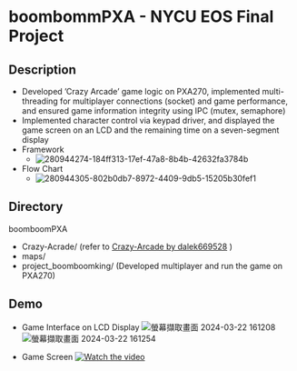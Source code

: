 # boombommPXA - NYCU EOS Final Project
## Description
* Developed ’Crazy Arcade’ game logic on PXA270, implemented multi-threading for multiplayer connections
(socket) and game performance, and ensured game information integrity using IPC (mutex, semaphore)
* Implemented character control via keypad driver, and displayed the game screen on an LCD and the
remaining time on a seven-segment display
* Framework
  * ![280944274-184ff313-17ef-47a8-8b4b-42632fa3784b](https://github.com/Lu-Hsuan/Boom-Boom-PXA/assets/67006922/aa1938fb-54ba-4f8f-8948-ffa0847c927b)
* Flow Chart
  * ![280944305-802b0db7-8972-4409-9db5-15205b30fef1](https://github.com/Lu-Hsuan/Boom-Boom-PXA/assets/67006922/0feeed7e-649c-4984-b6bb-487ffb629c2e)
## Directory
boomboomPXA
  - Crazy-Acrade/ (refer to [Crazy-Arcade by dalek669528](https://github.com/dalek669528/Crazy-Arcade.git) )
  - maps/
  - project_boomboomking/ (Developed multiplayer and run the game on PXA270)
## Demo
- Game Interface on LCD Display
![螢幕擷取畫面 2024-03-22 161208](https://github.com/Lu-Hsuan/Boom-Boom-PXA/assets/67006922/3340a0f9-7126-428a-9933-006dad0a4251)
![螢幕擷取畫面 2024-03-22 161254](https://github.com/Lu-Hsuan/Boom-Boom-PXA/assets/67006922/2efa66d2-349b-4160-b9a2-76cd01071f15)

- Game Screen
[![Watch the video](https://img.youtube.com/vi/liJVSwOiiwg?si=F9DJrcFyFZw1Iv0R/maxresdefault.jpg)](https://youtu.be/sRQrZ1KpO1s?si=cb1Ezp2KSf0XeFct)
